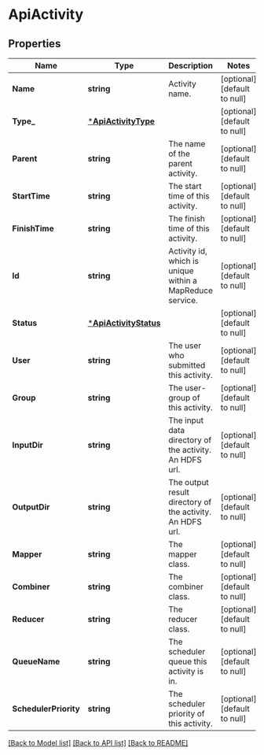 # ApiActivity

## Properties
Name | Type | Description | Notes
------------ | ------------- | ------------- | -------------
**Name** | **string** | Activity name. | [optional] [default to null]
**Type_** | [***ApiActivityType**](ApiActivityType.md) |  | [optional] [default to null]
**Parent** | **string** | The name of the parent activity. | [optional] [default to null]
**StartTime** | **string** | The start time of this activity. | [optional] [default to null]
**FinishTime** | **string** | The finish time of this activity. | [optional] [default to null]
**Id** | **string** | Activity id, which is unique within a MapReduce service. | [optional] [default to null]
**Status** | [***ApiActivityStatus**](ApiActivityStatus.md) |  | [optional] [default to null]
**User** | **string** | The user who submitted this activity. | [optional] [default to null]
**Group** | **string** | The user-group of this activity. | [optional] [default to null]
**InputDir** | **string** | The input data directory of the activity. An HDFS url. | [optional] [default to null]
**OutputDir** | **string** | The output result directory of the activity. An HDFS url. | [optional] [default to null]
**Mapper** | **string** | The mapper class. | [optional] [default to null]
**Combiner** | **string** | The combiner class. | [optional] [default to null]
**Reducer** | **string** | The reducer class. | [optional] [default to null]
**QueueName** | **string** | The scheduler queue this activity is in. | [optional] [default to null]
**SchedulerPriority** | **string** | The scheduler priority of this activity. | [optional] [default to null]

[[Back to Model list]](../README.md#documentation-for-models) [[Back to API list]](../README.md#documentation-for-api-endpoints) [[Back to README]](../README.md)

